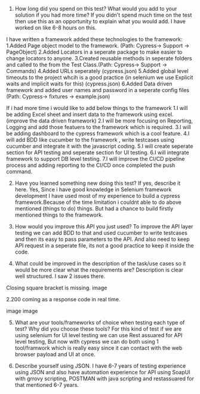 1. How long did you spend on this test? What would you add to your solution if you had more time? If you didn't spend much time on the test then use this as an opportunity to explain what you would add.
I have worked on like 6-8 hours on this.

I have written a framework added these technologies to the framework:
1.Added Page object model to the framework. (Path: Cypress-> Support -> PageObject) 2.Added Locators in a seperate package to make easier to change locators to anyone. 3.Created reusable methods in seperate folders and called to the from the Test Class.(Path: Cypress-> Support -> Commands) 4.Added URLs seperately (cypress.json) 5.Added global level timeouts to the project whcih is a good practice (in selenium we use Explicit waits and implicit waits for this) (cypress.json) 6.Added Data driven framework and added user names and password in a seperate config files (Path: Cypress-> fixtures -> example.json)

If i had more time i would like to add below things to the framework
1.I will be adding Excel sheet and insert data to the framework using excel. (improve the data driven framework) 2.I will be more focusing on Reporting, Logging and add those featuers to the framework which is required. 3.I will be adding dashboard to the cypress framework which is a cool feature. 4.I will add BDD like cucumber to the framework , write testcases using cucumber and integrate it with the javascript coding. 5.I will create seperate section for API testing and seperate section for UI testing. 6.I will integrate framework to support DB level testing. 7.I will improve the CI/CD pipeline process and adding reporting to the CI/CD once completed the push command.

2. Have you learned something new doing this test? If yes, describe it here.
Yes, Since i have good knowledge in Selenium framework development I have used most of my experience to build a cypress framework.Because of the time limitation i couldnt able to do above mentioned (things to do) things. But had a chance to build firstly mentioned things to the framework.

3. How would you improve this API you just used?
To improve the API layer testing we can add BDD to that and used cucumber to write testcases and then its easy to pass parameters to the API. And also need to keep API request in a seperate file, its not a good practice to keep it inside the code.

4. What could be improved in the description of the task/use cases so it would be more clear what the requirements are?
Description is clear well structured. I saw 2 issues there.

Closing square bracket is missing.
image

2.200 coming as a response code in real time.

image image

5. What are your tools/frameworks of choice when testing each type of test? Why did you choose these tools?
For this kind of test if we are using selenium for UI level testing we can use Rest assuared for API level testing, But now with cypress we can do both using 1 tool/framwork which is really easy since it can contact with the web browser payload and UI at once.

6. Describe yourself using JSON.
I have 6-7 years of testing experience using JSON and also have automation experience for API using SoapUI with grrovy scripting, POSTMAN with java scripting and restassuared for that mentioned 6-7 years.
